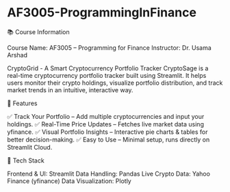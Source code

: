 # AF3005-ProgrammingInFinance

📚 Course Information

Course Name: AF3005 – Programming for Finance
Instructor: Dr. Usama Arshad 

CryptoGrid -  A Smart Cryptocurrency Portfolio Tracker  CryptoSage is a real-time cryptocurrency portfolio tracker built using Streamlit. It helps users monitor their crypto holdings, visualize portfolio distribution, and track market trends in an intuitive, interactive way.

🌟 Features

✅ Track Your Portfolio – Add multiple cryptocurrencies and input your holdings.
✅ Real-Time Price Updates – Fetches live market data using yfinance.
✅ Visual Portfolio Insights – Interactive pie charts & tables for better decision-making.
✅ Easy to Use – Minimal setup, runs directly on Streamlit Cloud.

🔧 Tech Stack

Frontend & UI: Streamlit
Data Handling: Pandas
Live Crypto Data: Yahoo Finance (yfinance)
Data Visualization: Plotly
